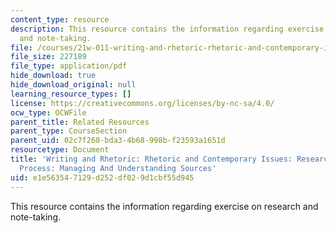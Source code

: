 ```yaml
---
content_type: resource
description: This resource contains the information regarding exercise on research
  and note-taking.
file: /courses/21w-011-writing-and-rhetoric-rhetoric-and-contemporary-issues-fall-2015/e1e563547129d252df029d1cbf55d945_MIT21W_011F15_research.pdf
file_size: 227189
file_type: application/pdf
hide_download: true
hide_download_original: null
learning_resource_types: []
license: https://creativecommons.org/licenses/by-nc-sa/4.0/
ocw_type: OCWFile
parent_title: Related Resources
parent_type: CourseSection
parent_uid: 02c7f260-bda3-4b68-998b-f23593a1651d
resourcetype: Document
title: 'Writing and Rhetoric: Rhetoric and Contemporary Issues: Research And The Note-Taking
  Process: Managing And Understanding Sources'
uid: e1e56354-7129-d252-df02-9d1cbf55d945
---
```

This resource contains the information regarding exercise on research and note-taking.